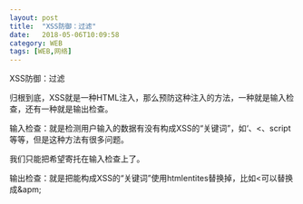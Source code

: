 ```yaml
---
layout: post
title:  "XSS防御：过滤"
date:   2018-05-06T10:09:58
category: WEB
tags: [WEB,网络]
---
```


XSS防御：过滤

<p>归根到底，XSS就是一种HTML注入，那么预防这种注入的方法，一种就是输入检查，还有一种就是输出检查。</p><p>输入检查：就是检测用户输入的数据有没有构成XSS的“关键词”，如‘、&lt;、script等等，但是这种方法有很多问题。</p><p>我们只能把希望寄托在输入检查上了。</p><p>输出检查：就是把能构成XSS的“关键词”使用htmlentites替换掉，比如&lt;可以替换成&amp;apm;</p><p><br/></p>
